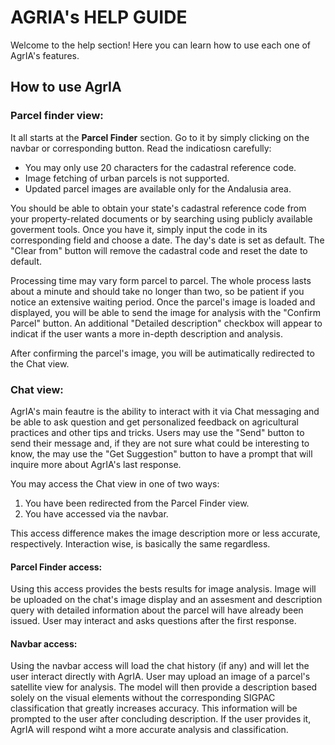 # AGRIA's HELP GUIDE
Welcome to the help section! Here you can learn how to use each one of AgrIA's features.

## How to use AgrIA
### Parcel finder view:
It all starts at the **Parcel Finder** section. Go to it by simply clicking on the navbar or corresponding button. Read the indicatiosn carefully: 
- You may only use 20 characters for the cadastral reference code.
- Image fetching of urban parcels is not supported.
- Updated parcel images are available only for the Andalusia area.

You should be able to obtain your state's cadastral reference code from your property-related documents or by searching using publicly available goverment tools. Once you have it, simply input the code in its corresponding field and choose a date. The day's date is set as default. The "Clear from" button will remove the cadastral code and reset the date to default.

Processing time may vary form parcel to parcel. The whole process lasts about a minute and should take no longer than two, so be patient if you notice an extensive waiting period. Once the parcel's image is loaded and displayed, you will be able to send the image for analysis with the "Confirm Parcel" button. An additional "Detailed description" checkbox will appear to indicat if the user wants a more in-depth description and analysis.

After confirming the parcel's image, you will be autimatically redirected to the Chat view.

### Chat view:
AgrIA's main feautre is the ability to interact with it via Chat messaging and be able to ask question and get personalized feedback on agricultural practices and other tips and tricks. Users may use the "Send" button to send their message and, if they are not sure what could be interesting to know, the may use the "Get Suggestion" button to have a prompt that will inquire more about AgrIA's last response.

You may access the Chat view in one of two ways:
1. You have been redirected from the Parcel Finder view.
2. You have accessed via the navbar.

This access difference makes the image description more or less accurate, respectively. Interaction wise, is basically the same regardless.

#### Parcel Finder access:
Using this access provides the bests results for image analysis. Image will be uploaded on the chat's image display and an assesment and description query with detailed information about the parcel will have already been issued. User may interact and asks questions after the first response.

#### Navbar access:
Using the navbar access will load the chat history (if any) and will let the user interact directly with AgrIA. User may upload an image of a parcel's satellite view for analysis. The model will then provide a description based solely on the visual elements without the corresponding SIGPAC classification that greatly increases accuracy. This information will be prompted to the user after concluding description. If the user provides it, AgrIA will respond wiht a more accurate analysis and classification.